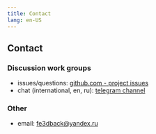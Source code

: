 ```yaml
---
title: Contact
lang: en-US
---
```


## Contact

### Discussion work groups

- issues/questions: [github.com - project issues](https://github.com/fe3dback/web-debug-proto/issues)
- chat (international, en, ru): [telegram channel](https://t.me/http_web_debug_specification)

### Other

- email: fe3dback@yandex.ru